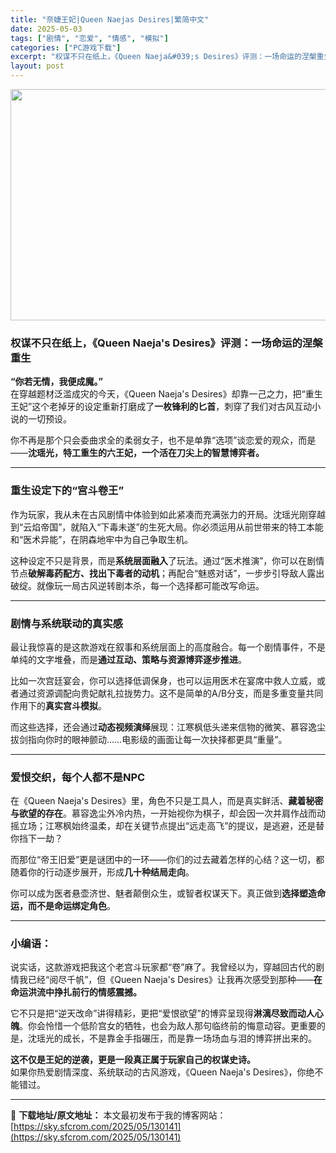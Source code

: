 ```yaml
---
title: "奈婕王妃|Queen Naejas Desires|繁简中文"
date: 2025-05-03
tags: ["剧情", "恋爱", "情感", "模拟"]
categories: ["PC游戏下载"]
excerpt: "权谋不只在纸上，《Queen Naeja&#039;s Desires》评测：一场命运的涅槃重生 “你若无情，我便成魔。”在穿越题材泛滥成灾的今天，《Queen Naeja&#039;s Desires》却靠一己之力，把“重生王妃”这个老掉牙的设定重新打磨成了一枚锋利的匕首，刺穿了我们对古风互动小说的一切预设。 你不再&hellip;"
layout: post
---
```


<img class="aligncenter size-full wp-image-130142" src="https://sky.sfcrom.com/wp-content/uploads/2025/05/2025050306471239.webp" alt="" width="660" height="370" />
<h3 class="" data-start="0" data-end="51"><strong data-start="4" data-end="51">权谋不只在纸上，《Queen Naeja's Desires》评测：一场命运的涅槃重生</strong></h3>
<p class="" data-start="53" data-end="166"><strong data-start="53" data-end="69">“你若无情，我便成魔。”</strong><br data-start="69" data-end="72" />在穿越题材泛滥成灾的今天，《Queen Naeja's Desires》却靠一己之力，把“重生王妃”这个老掉牙的设定重新打磨成了<strong data-start="136" data-end="147">一枚锋利的匕首</strong>，刺穿了我们对古风互动小说的一切预设。</p>
<p class="" data-start="168" data-end="237">你不再是那个只会委曲求全的柔弱女子，也不是单靠“选项”谈恋爱的观众，而是——<strong data-start="206" data-end="237">沈瑶光，特工重生的六王妃，一个活在刀尖上的智慧博弈者。</strong></p>


<hr class="" data-start="239" data-end="242" />

<h3 class="" data-start="244" data-end="264"><strong data-start="248" data-end="264">重生设定下的“宫斗卷王”</strong></h3>
<p class="" data-start="266" data-end="362">作为玩家，我从未在古风剧情中体验到如此紧凑而充满张力的开局。沈瑶光刚穿越到“云焰帝国”，就陷入“下毒未遂”的生死大局。你必须运用从前世带来的特工本能和“医术异能”，在阴森地牢中为自己争取生机。</p>
<p class="" data-start="364" data-end="475">这种设定不只是背景，而是<strong data-start="376" data-end="386">系统层面融入</strong>了玩法。通过“医术推演”，你可以在剧情节点<strong data-start="407" data-end="426">破解毒药配方、找出下毒者的动机</strong>；再配合“魅惑对话”，一步步引导敌人露出破绽。就像玩一局古风逆转剧本杀，每一个选择都可能改写命运。</p>


<hr class="" data-start="477" data-end="480" />

<h3 class="" data-start="482" data-end="501"><strong data-start="486" data-end="501">剧情与系统联动的真实感</strong></h3>
<p class="" data-start="503" data-end="570">最让我惊喜的是这款游戏在叙事和系统层面上的高度融合。每一个剧情事件，不是单纯的文字堆叠，而是<strong data-start="549" data-end="569">通过互动、策略与资源博弈逐步推进</strong>。</p>
<p class="" data-start="572" data-end="660">比如一次宫廷宴会，你可以选择低调保身，也可以运用医术在宴席中救人立威，或者通过资源调配向贵妃献礼拉拢势力。这不是简单的A/B分支，而是多重变量共同作用下的<strong data-start="649" data-end="659">真实宫斗模拟</strong>。</p>
<p class="" data-start="662" data-end="735">而这些选择，还会通过<strong data-start="672" data-end="682">动态视频演绎</strong>展现：江寒枫低头递来信物的微笑、慕容逸尘拔剑指向你时的眼神颤动……电影级的画面让每一次抉择都更具“重量”。</p>


<hr class="" data-start="737" data-end="740" />

<h3 class="" data-start="742" data-end="764"><strong data-start="746" data-end="764">爱恨交织，每个人都不是NPC</strong></h3>
<p class="" data-start="766" data-end="895">在《Queen Naeja's Desires》里，角色不只是工具人，而是真实鲜活、<strong data-start="808" data-end="822">藏着秘密与欲望的存在</strong>。慕容逸尘外冷内热，一开始视你为棋子，却会因一次并肩作战而动摇立场；江寒枫始终温柔，却在关键节点提出“远走高飞”的提议，是逃避，还是替你挡下一劫？</p>
<p class="" data-start="897" data-end="959">而那位“帝王旧爱”更是谜团中的一环——你们的过去藏着怎样的心结？这一切，都随着你的行动逐步展开，形成<strong data-start="947" data-end="958">几十种结局走向</strong>。</p>
<p class="" data-start="961" data-end="1013">你可以成为医者悬壶济世、魅者颠倒众生，或智者权谋天下。真正做到<strong data-start="992" data-end="1012">选择塑造命运，而不是命运绑定角色</strong>。</p>


<hr class="" data-start="1015" data-end="1018" />

<h3 class="" data-start="1020" data-end="1032"><strong data-start="1024" data-end="1032">小编语：</strong></h3>
<p class="" data-start="1034" data-end="1137">说实话，这款游戏把我这个老宫斗玩家都“卷”麻了。我曾经以为，穿越回古代的剧情我已经“阅尽千帆”，但《Queen Naeja's Desires》让我再次感受到那种——<strong data-start="1117" data-end="1137">在命运洪流中挣扎前行的情感震撼。</strong></p>
<p class="" data-start="1139" data-end="1252">它不只是把“逆天改命”讲得精彩，更把“爱恨欲望”的博弈呈现得<strong data-start="1169" data-end="1182">淋漓尽致而动人心魄</strong>。你会怜惜一个低阶宫女的牺牲，也会为敌人那句临终前的悔意动容。更重要的是，沈瑶光的成长，不是靠金手指碾压，而是靠一场场血与泪的博弈拼出来的。</p>
<p class="" data-start="1254" data-end="1340"><strong data-start="1254" data-end="1286">这不仅是王妃的逆袭，更是一段真正属于玩家自己的权谋史诗。</strong><br data-start="1286" data-end="1289" />如果你热爱剧情深度、系统联动的古风游戏，《Queen Naeja's Desires》，你绝不能错过。</p>

---
📖 **下载地址/原文地址：** 本文最初发布于我的博客网站：[https://sky.sfcrom.com/2025/05/130141](https://sky.sfcrom.com/2025/05/130141)

